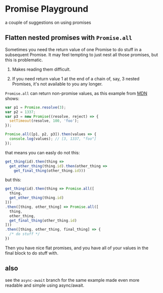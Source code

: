 # Promise Playground

a couple of suggestions on using promises

## Flatten nested promises with `Promise.all`

Sometimes you need the return value of one Promise to do stuff in a subsequent Promise. It may feel tempting to just nest all those promises, but this is problematic.

1. Makes reading them difficult.

2. If you need return value 1 at the end of a chain of, say, 3 nested Promises, it's not available to you any longer.

`Promise.all` can return non-promise values, as this example from [MDN](https://developer.mozilla.org/en-US/docs/Web/JavaScript/Reference/Global_Objects/Promise/all) shows:

```javascript
var p1 = Promise.resolve(3);
var p2 = 1337;
var p3 = new Promise((resolve, reject) => {
  setTimeout(resolve, 100, 'foo');
}); 

Promise.all([p1, p2, p3]).then(values => { 
  console.log(values); // [3, 1337, "foo"] 
});
```
that means you can easly do not this:

```javascript
get_thing(id).then(thing =>
  get_other_thing(thing.id).then(other_thing => 
    get_final_thing(other_thing.id)))
```

but this:

```javascript
get_thing(id).then(thing => Promise.all([
  thing,
  get_other_thing(thing.id)
]))
.then([thing, other_thing] => Promise.all([
  thing,
  other_thing,
  get_final_thing(other_thing.id)
]))
.then([thing, other_thing, final_thing] => {
  /* do stuff */
})
```

Then you have nice flat promises, and you have all of your values in the final block to do stuff with.

## also

see the `async-await` branch for the same example made even more readable and simple using async/await.
